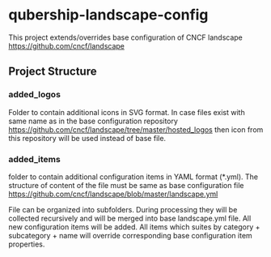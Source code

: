 # qubership-landscape-config
This project extends/overrides base configuration of CNCF landscape https://github.com/cncf/landscape

## Project Structure
### added_logos
Folder to contain additional icons in SVG format. In case files exist with same name as
in the base configuration repository https://github.com/cncf/landscape/tree/master/hosted_logos then
icon from this repository will be used instead of base file.

### added_items
folder to contain additional configuration items in YAML format (*.yml).
The structure of content of the file must be same as base configuration file https://github.com/cncf/landscape/blob/master/landscape.yml

File can be organized into subfolders. During processing they will be collected recursively and will be merged
into base landscape.yml file.
All new configuration items will be added. All items which suites by category + subcategory + name will override
corresponding base configuration item properties.

